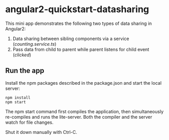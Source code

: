 # angular2-quickstart-datasharing

This mini app demonstrates the following two types of data sharing in Angular2:

1. Data sharing between sibling components via a service (*counting.service.ts*)
2. Pass data from child to parent while parent listens for child event (*clicked*)

## Run the app

Install the npm packages described in the package.json and start the local server:

```
npm install
npm start
```

The npm start command first compiles the application, then simultaneously re-compiles and runs the lite-server. Both the compiler and the server watch for file changes.

Shut it down manually with Ctrl-C.
